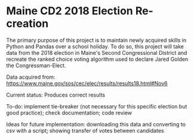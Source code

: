 # Maine CD2 2018 Election Re-creation

The primary purpose of this project is to maintain newly acquired skills in
Python and Pandas over a school holiday. To do so, this project will take data
from the 2018 election in Maine's Second Congressional District and recreate
the ranked choice voting algorithm used to declare Jared Golden the Congressman-Elect.

Data acquired from: https://www.maine.gov/sos/cec/elec/results/results18.html#Nov6

Current status: Produces correct results



To-do: implement tie-breaker (not necessary for this specific election but good practice); check documentation; code review



Ideas for future implementation: downloading this data and converting to csv with a script; showing transfer of votes between candidates
